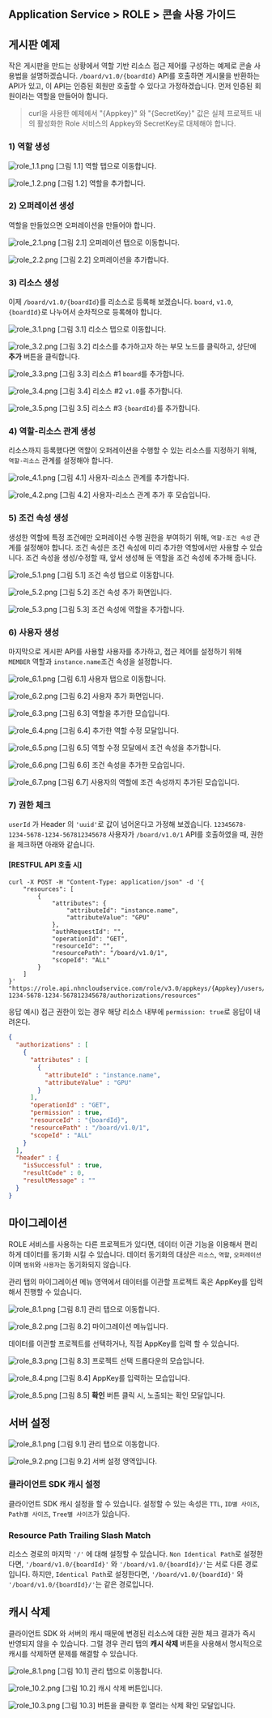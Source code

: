 ## Application Service > ROLE > 콘솔 사용 가이드

## 게시판 예제

작은 게시판을 만드는 상황에서 역할 기반 리소스 접근 제어를 구성하는 예제로 콘솔 사용법을 설명하겠습니다.
`/board/v1.0/{boardId}` API를 호출하면 게시물을 반환하는 API가 있고, 이 API는 인증된 회원만 호출할 수 있다고 가정하겠습니다.
먼저 인증된 회원이라는 역할을 만들어야 합니다.

> curl을 사용한 예제에서 "\{Appkey}" 와 "\{SecretKey}" 값은 실제 프로젝트 내의 활성화한 Role 서비스의 Appkey와 SecretKey로 대체해야 합니다.

### 1) 역할 생성

![role_1.1.png](http://static.toastoven.net/prod_role/role_1.1.png)
[그림 1.1] 역할 탭으로 이동합니다.

![role_1.2.png](http://static.toastoven.net/prod_role/role_1.2.png)
[그림 1.2] 역할을 추가합니다.

### 2) 오퍼레이션 생성

역할을 만들었으면 오퍼레이션을 만들어야 합니다.

![role_2.1.png](http://static.toastoven.net/prod_role/role_2.1.png)
[그림 2.1] 오퍼레이션 탭으로 이동합니다.

![role_2.2.png](http://static.toastoven.net/prod_role/role_2.2.png)
[그림 2.2] 오퍼레이션을 추가합니다.

### 3) 리소스 생성

이제 `/board/v1.0/{boardId}`를 리소스로 등록해 보겠습니다.
`board`, `v1.0`, `{boardId}`로 나누어서 순차적으로 등록해야 합니다.

![role_3.1.png](http://static.toastoven.net/prod_role/role_3.1.png)
[그림 3.1] 리소스 탭으로 이동합니다.

![role_3.2.png](http://static.toastoven.net/prod_role/role_3.2.png)
[그림 3.2] 리소스를 추가하고자 하는 부모 노드를 클릭하고, 상단에 **추가** 버튼을 클릭합니다.

![role_3.3.png](http://static.toastoven.net/prod_role/role_3.3.png)
[그림 3.3] 리소스 #1 `board`를 추가합니다.

![role_3.4.png](http://static.toastoven.net/prod_role/role_3.4.png)
[그림 3.4] 리소스 #2 `v1.0`를 추가합니다.

![role_3.5.png](http://static.toastoven.net/prod_role/role_3.5.png)
[그림 3.5] 리소스 #3 `{boardId}`를 추가합니다.

### 4) 역할-리소스 관계 생성

리소스까지 등록했다면 역할이 오퍼레이션을 수행할 수 있는 리소스를 지정하기 위해, `역할-리소스` 관계를 설정해야 합니다.

![role_4.1.png](http://static.toastoven.net/prod_role/role_4.1.png)
[그림 4.1] 사용자-리소스 관계를 추가합니다.

![role_4.2.png](http://static.toastoven.net/prod_role/role_4.2.png)
[그림 4.2] 사용자-리소스 관계 추가 후 모습입니다.

### 5) 조건 속성 생성

생성한 역할에 특정 조건에만 오퍼레이션 수행 권한을 부여하기 위해, `역할-조건 속성` 관계를 설정해야 합니다.
조건 속성은 조건 속성에 미리 추가한 역할에서만 사용할 수 있습니다. 조건 속성을 생성/수정할 때, 앞서 생성해 둔 역할을 조건 속성에 추가해 줍니다.

![role_5.1.png](http://static.toastoven.net/prod_role/role_5.1.png)
[그림 5.1] 조건 속성 탭으로 이동합니다.

![role_5.2.png](http://static.toastoven.net/prod_role/role_5.2.png)
[그림 5.2] 조건 속성 추가 화면입니다.

![role_5.3.png](http://static.toastoven.net/prod_role/role_5.3.png)
[그림 5.3] 조건 속성에 역할을 추가합니다.

### 6) 사용자 생성

마지막으로 게시판 API를 사용할 사용자를 추가하고, 접근 제어를 설정하기 위해 `MEMBER` 역할과 `instance.name`조건 속성을 설정합니다.

![role_6.1.png](http://static.toastoven.net/prod_role/role_6.1.png)
[그림 6.1] 사용자 탭으로 이동합니다.

![role_6.2.png](http://static.toastoven.net/prod_role/role_6.2.png)
[그림 6.2] 사용자 추가 화면입니다.

![role_6.3.png](http://static.toastoven.net/prod_role/role_6.3.png)
[그림 6.3] 역할을 추가한 모습입니다.

![role_6.4.png](http://static.toastoven.net/prod_role/role_6.4.png)
[그림 6.4] 추가한 역할 수정 모달입니다.

![role_6.5.png](http://static.toastoven.net/prod_role/role_6.5.png)
[그림 6.5] 역할 수정 모달에서 조건 속성을 추가합니다.

![role_6.6.png](http://static.toastoven.net/prod_role/role_6.6.png)
[그림 6.6] 조건 속성을 추가한 모습입니다.

![role_6.7.png](http://static.toastoven.net/prod_role/role_6.7.png)
[그림 6.7] 사용자의 역할에 조건 속성까지 추가된 모습입니다.

### 7) 권한 체크

`userId` 가 Header 의 `'uuid'`로 값이 넘어온다고 가정해 보겠습니다.
`12345678-1234-5678-1234-567812345678` 사용자가 `/board/v1.0/1` API를 호출하였을 때, 권한을 체크하면 아래와 같습니다.

#### [RESTFUL API 호출 시]

```shell
curl -X POST -H "Content-Type: application/json" -d '{
    "resources": [
        {
            "attributes": {
                "attributeId": "instance.name",
                "attributeValue": "GPU"
            },
            "authRequestId": "",
            "operationId": "GET",
            "resourceId": "",
            "resourcePath": "/board/v1.0/1",
            "scopeId": "ALL"
        }
    ]
}' "https://role.api.nhncloudservice.com/role/v3.0/appkeys/{Appkey}/users/12345678-1234-5678-1234-567812345678/authorizations/resources"
```

응답 예시) 접근 권한이 있는 경우 해당 리소스 내부에 `permission: true`로 응답이 내려온다.

```json
{
  "authorizations" : [
    {
      "attributes" : [
        {
          "attributeId" : "instance.name",
          "attributeValue" : "GPU"
        }
      ],
      "operationId" : "GET",
      "permission" : true,
      "resourceId" : "{boardId}",
      "resourcePath" : "/board/v1.0/1",
      "scopeId" : "ALL"
    }
  ],
  "header" : {
    "isSuccessful" : true,
    "resultCode" : 0,
    "resultMessage" : ""
  }
}
```

## 마이그레이션

ROLE 서비스를 사용하는 다른 프로젝트가 있다면, 데이터 이관 기능을 이용해서 편리하게 데이터를 동기화 시킬 수 있습니다.
데이터 동기화의 대상은 `리소스`, `역할`, `오퍼레이션`이며 `범위`와 `사용자`는 동기화되지 않습니다.

관리 탭의 마이그레이션 메뉴 영역에서 데이터를 이관할 프로젝트 혹은 AppKey를 입력해서 진행할 수 있습니다.

![role_8.1.png](http://static.toastoven.net/prod_role/role_8.1.png)
[그림 8.1] 관리 탭으로 이동합니다.

![role_8.2.png](http://static.toastoven.net/prod_role/role_8.2.png)
[그림 8.2] 마이그레이션 메뉴입니다.

데이터를 이관할 프로젝트를 선택하거나, 직접 AppKey를 입력 할 수 있습니다.

![role_8.3.png](http://static.toastoven.net/prod_role/role_8.3.png)
[그림 8.3] 프로젝트 선택 드롭다운의 모습입니다.

![role_8.4.png](http://static.toastoven.net/prod_role/role_8.4.png)
[그림 8.4] AppKey를 입력하는 모습입니다.

![role_8.5.png](http://static.toastoven.net/prod_role/role_8.5.png)
[그림 8.5] **확인** 버튼 클릭 시, 노출되는 확인 모달입니다.

## 서버 설정

![role_8.1.png](http://static.toastoven.net/prod_role/role_8.1.png)
[그림 9.1] 관리 탭으로 이동합니다.

![role_9.2.png](http://static.toastoven.net/prod_role/role_9.2.png)
[그림 9.2] 서버 설정 영역입니다.

### 클라이언트 SDK 캐시 설정

클라이언트 SDK 캐시 설정을 할 수 있습니다.
설정할 수 있는 속성은 `TTL`, `ID별 사이즈`, `Path별 사이즈`, `Tree별 사이즈`가 있습니다.

### Resource Path Trailing Slash Match

리소스 경로의 마지막 `'/'` 에 대해 설정할 수 있습니다.
`Non Identical Path`로 설정한다면, `'/board/v1.0/{boardId}'` 와 `'/board/v1.0/{boardId}/'`는 서로 다른 경로입니다.
하지만, `Identical Path`로 설정한다면, `'/board/v1.0/{boardId}'` 와 `'/board/v1.0/{boardId}/'`는 같은 경로입니다.

## 캐시 삭제

클라이언트 SDK 와 서버의 캐시 때문에 변경된 리소스에 대한 권한 체크 결과가 즉시 반영되지 않을 수 있습니다.
그럴 경우 관리 탭의 **캐시 삭제** 버튼을 사용해서 명시적으로 캐시를 삭제하면 문제를 해결할 수 있습니다.

![role_8.1.png](http://static.toastoven.net/prod_role/role_8.1.png)
[그림 10.1] 관리 탭으로 이동합니다.

![role_10.2.png](http://static.toastoven.net/prod_role/role_10.2.png)
[그림 10.2] 캐시 삭제 버튼입니다.

![role_10.3.png](http://static.toastoven.net/prod_role/role_10.3.png)
[그림 10.3] 버튼을 클릭한 후 열리는 삭제 확인 모달입니다.
